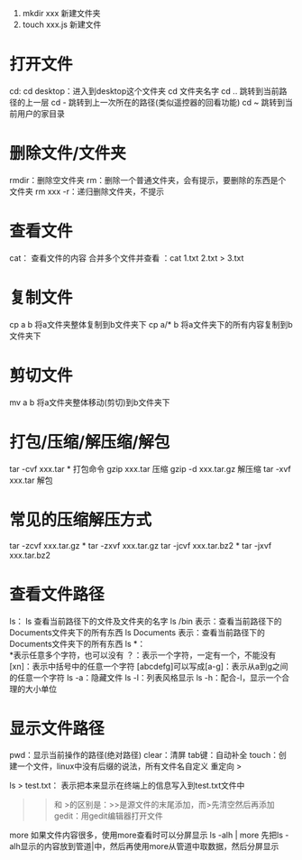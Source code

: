 1. mkdir xxx   新建文件夹
2. touch xxx.js 新建文件

# 打开文件
cd: 
cd desktop：进入到desktop这个文件夹
cd 文件夹名字
cd .. 跳转到当前路径的上一层
cd - 跳转到上一次所在的路径(类似遥控器的回看功能)
cd ~ 跳转到当前用户的家目录


# 删除文件/文件夹
rmdir：删除空文件夹
rm：删除一个普通文件夹，会有提示，要删除的东西是个文件夹
rm xxx -r：递归删除文件夹，不提示


# 查看文件
cat： 查看文件的内容
合并多个文件并查看 ：cat 1.txt 2.txt > 3.txt



# 复制文件
cp a b 将a文件夹整体复制到b文件夹下
cp a/* b 将a文件夹下的所有内容复制到b文件夹下

# 剪切文件
mv a b 将a文件夹整体移动(剪切)到b文件夹下


# 打包/压缩/解压缩/解包
tar -cvf xxx.tar * 打包命令
gzip xxx.tar 压缩
gzip -d xxx.tar.gz 解压缩
tar -xvf xxx.tar 解包

# 常见的压缩解压方式
tar -zcvf xxx.tar.gz *
tar -zxvf xxx.tar.gz
tar -jcvf xxx.tar.bz2 *
tar -jxvf xxx.tar.bz2

# 查看文件路径
ls： 
ls 查看当前路径下的文件及文件夹的名字
ls /bin 表示：查看当前路径下的Documents文件夹下的所有东西
ls Documents 表示：查看当前路径下的Documents文件夹下的所有东西 
ls *：  
*表示任意多个字符，也可以没有
？：表示一个字符，一定有一个，不能没有
[xn]：表示中括号中的任意一个字符
[abcdefg]可以写成[a-g]：表示从a到g之间的任意一个字符
ls -a：隐藏文件
ls -l：列表风格显示
ls -h：配合-l，显示一个合理的大小单位


# 显示文件路径
pwd：显示当前操作的路径(绝对路径)
clear：清屏
tab键：自动补全
touch：创建一个文件，linux中没有后缀的说法，所有文件名自定义
重定向 >

ls > test.txt： 表示把本来显示在终端上的信息写入到test.txt文件中
>> 和 >的区别是：>>是源文件的末尾添加，而>先清空然后再添加
gedit：用gedit编辑器打开文件

more 如果文件内容很多，使用more查看时可以分屏显示 
ls -alh | more 先把ls -alh显示的内容放到管道|中，然后再使用more从管道中取数据，然后分屏显示
